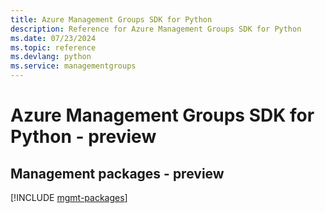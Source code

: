 ```yaml
---
title: Azure Management Groups SDK for Python
description: Reference for Azure Management Groups SDK for Python
ms.date: 07/23/2024
ms.topic: reference
ms.devlang: python
ms.service: managementgroups
---
```

# Azure Management Groups SDK for Python - preview

## Management packages - preview
[!INCLUDE [mgmt-packages](management-groups-mgmt-index.md)]